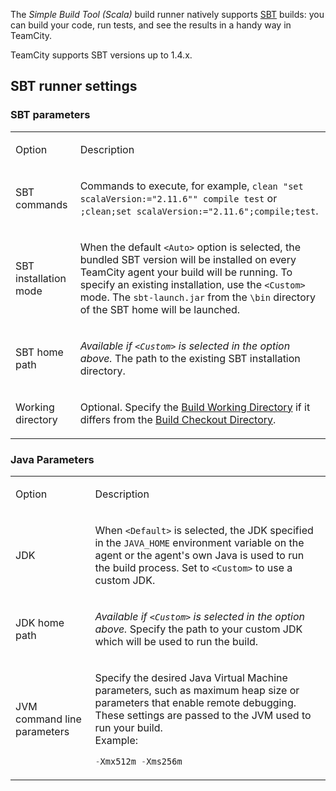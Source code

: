 [//]: # (title: Simple Build Tool \(Scala\))
[//]: # (auxiliary-id: viewpage.actionpageId113084133;Simple Build Tool \(Scala\))

The _Simple Build Tool (Scala)_ build runner natively supports [SBT](http://www.scala-sbt.org/) builds: you can build your code, run tests, and see the results in a handy way in TeamCity.

TeamCity supports SBT versions up to 1.4.x.

## SBT runner settings

### SBT parameters

<table>
<tr>

<td>

Option 

</td>

<td>

Description 

</td>
</tr>
<tr>

<td>

SBT commands 

</td>

<td>

Commands to execute, for example, `clean "set scalaVersion:="2.11.6"" compile test` or `;clean;set scalaVersion:="2.11.6";compile;test`. 

</td>
</tr>
<tr>


<td>

SBT installation mode 

</td>


<td>

When the default `<Auto>` option is selected, the bundled SBT version will be installed on every TeamCity agent your build will be running. To specify an existing installation, use the `<Custom>` mode. The `sbt-launch.jar` from the `\bin` directory of the SBT home will be launched.

</td>
</tr>
<tr>


<td>

SBT home path

</td>

<td>

_Available if `<Custom>` is selected in the option above._ The path to the existing SBT installation directory.

</td>
</tr>
<tr>


<td>

Working directory 

</td>


<td>

Optional. Specify the [Build Working Directory](build-working-directory.md) if it differs from the [Build Checkout Directory](build-checkout-directory.md).

</td>
</tr>
</table>

### Java Parameters

<table>
<tr>

<td>

Option

</td>

<td>

Description

</td>
</tr>
<tr>

<td>

JDK

</td>

<td>

When `<Default>` is selected, the JDK specified in the `JAVA_HOME` environment variable on the agent or the agent's own Java is used to run the build process. Set to `<Custom>` to use a custom JDK.

</td>
</tr>
<tr>

<td>

JDK home path 

</td>


<td>

_Available if `<Custom>` is selected in the option above._ Specify the path to your custom JDK which will be used to run the build.

</td>
</tr>
<tr>

<td>

JVM command line parameters

</td>


<td>

Specify the desired Java Virtual Machine parameters, such as maximum heap size or parameters that enable remote debugging. These settings are passed to the JVM used to run your build.   
 Example:

```Java
-Xmx512m -Xms256m

```

</td>
</tr>
</table>
